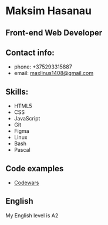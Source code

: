 # Maksim Hasanau

## Front-end Web Developer

## Contact info:

-   phone: +375293315887
-   email: maxlinus1408@gmail.com

## Skills:

-   HTML5
-   CSS
-   JavaScript
-   Git
-   Figma
-   Linux
-   Bash
-   Pascal

## Code examples

-   [Codewars](https://www.codewars.com/users/LInus1408)

## English

My English level is A2
